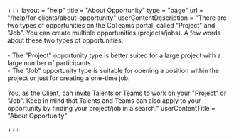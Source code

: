 +++
layout = "help"
title = "About Opportunity"
type = "page"
url = "/help/for-clients/about-opportunity"
userContentDescription = "There are two types of opportunities on the CoTeams portal, called \"Project\" and \"Job\". You can create multiple opportunities (projects/jobs). A few words about these two types of opportunities:<br><br>- The \"Project\" opportunity type is better suited for a large project with a large number of participants.<br>- The \"Job\" opportunity type is suitable for opening a position within the project or just for creating a one-time job.<br><br>You, as the Client, can invite Talents or Teams to work on your \"Project\" or \"Job\". Keep in mind that Talents and Teams can also apply to your opportunity by finding your project/job in a search."
userContentTitle = "About Opportunity"

+++
